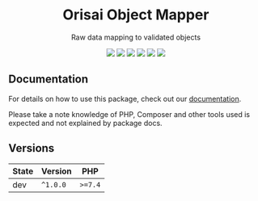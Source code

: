 <h1 align="center">Orisai Object Mapper</h1>

<p align="center">
    Raw data mapping to validated objects
</p>

<p align=center>
  <a href="https://github.com/orisai/object-mapper/actions?query=workflow%3Aci"><img src="https://github.com/orisai/object-mapper/workflows/ci/badge.svg"></a>
  <a href="https://coveralls.io/r/orisai/object-mapper"><img src="https://badgen.net/coveralls/c/github/orisai/object-mapper/v1.x?cache=300"></a>
  <a href="https://dashboard.stryker-mutator.io/reports/github.com/orisai/object-mapper/v1.x"><img src="https://badge.stryker-mutator.io/github.com/orisai/object-mapper/v1.x"></a>
  <a href="https://packagist.org/packages/orisai/object-mapper"><img src="https://badgen.net/packagist/dt/orisai/object-mapper?cache=3600"></a>
  <a href="https://packagist.org/packages/orisai/object-mapper"><img src="https://badgen.net/packagist/v/orisai/object-mapper?cache=3600"></a>
  <a href="https://choosealicense.com/licenses/mpl-2.0/"><img src="https://badgen.net/badge/license/MPL-2.0/blue?cache=3600"></a>
<p>

## Documentation

For details on how to use this package, check out our [documentation](docs/README.md).

Please take a note knowledge of PHP, Composer and other tools used is expected and not explained by package docs.

## Versions

| State  | Version      | PHP     |
|--------|--------------|---------|
| dev    | `^1.0.0`     | `>=7.4` |

